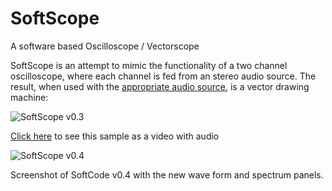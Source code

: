 # SoftScope
A software based Oscilloscope / Vectorscope

SoftScope is an attempt to mimic the functionality of a two channel oscilloscope, where each channel is fed from an stereo audio source.
The result, when used with the [appropriate audio source](http://oscilloscopemusic.com/), is a vector drawing machine:

![SoftScope v0.3](https://xfx.net/stackoverflow/SoftScopeVideo/SoftScope.gif)

[Click here](https://xfx.net/stackoverflow/SoftScopeVideo/index.html) to see this sample as a video with audio

![SoftScope v0.4](https://xfx.net/stackoverflow/SoftScopeVideo/softscope04.png)

Screenshot of SoftCode v0.4 with the new wave form and spectrum panels.
